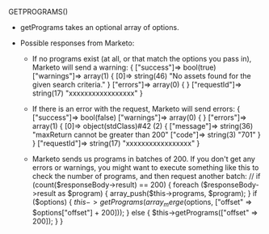 GETPROGRAMS()
  - getPrograms takes an optional array of options.

  - Possible responses from Marketo:

    - If no programs exist (at all, or that match the options you pass in), Marketo will send a warning:
      {
        ["success"]=>
          bool(true)
        ["warnings"]=>
          array(1) {
            [0]=>
              string(46) "No assets found for the given search criteria."
          }
        ["errors"]=>
          array(0) {
          }
        ["requestId"]=>
          string(17) "xxxxxxxxxxxxxxxxx"
      }

    - If there is an error with the request, Marketo will send errors:
      {
        ["success"]=>
          bool(false)
        ["warnings"]=>
          array(0) {
          }
        ["errors"]=>
          array(1) {
            [0]=>
              object(stdClass)#42 (2) {
                ["message"]=>
                  string(36) "maxReturn cannot be greater than 200"
                ["code"]=>
                  string(3) "701"
              }
          }
        ["requestId"]=>
          string(17) "xxxxxxxxxxxxxxxxx"
      }

    - Marketo sends us programs in batches of 200. If you don't get any errors or warnings, you might want to execute something like this to check the number of programs, and then request another batch:
      // 
        if (count($responseBody->result) == 200) {
            foreach ($responseBody->result as $program) {
                array_push($this->programs, $program);
            }
            if ($options) {
                $this->getPrograms(array_merge($options, ["offset" => $options["offset"] + 200]));
            } else {
                $this->getPrograms(["offset" => 200]);
            }
        }